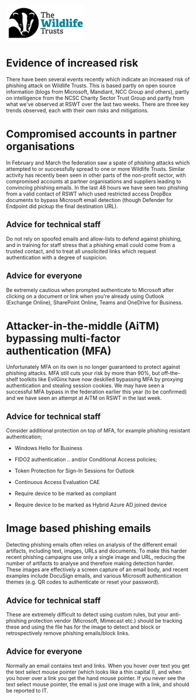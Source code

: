 <img src="/Levels/twt-logo.png" height="100">

# Evidence of increased risk
 
There have been several events recently which indicate an increased risk of phishing attack on Wildlife Trusts.  This is based partly on open source information (blogs from Microsoft, Mandiant, NCC Group and others), partly on intelligence from the NCSC Charity Sector Trust Group and partly from what we've observed at RSWT over the last two weeks. There are three key trends observed, each with their own risks and mitigations.

# Compromised accounts in partner organisations
In February and March the federation saw a spate of phishing attacks which attempted to or successfully spread to one or more Wildlife Trusts.  Similar activity has recently been seen in other parts of the non-profit sector, with compromised accounts at partner organisations and suppliers leading to convincing phishing emails.  In the last 48 hours we have seen two phishing from a valid contact of RSWT which used restricted access DropBox documents to bypass Microsoft email detection (though Defender for Endpoint did pickup the final destination URL).

## Advice for technical staff
Do not rely on spoofed emails and allow-lists to defend against phishing, and in training for staff stress that a phishing email could come from a trusted contact, and to treat all unsolicited links which request authentication with a degree of suspicion.

## Advice for everyone
Be extremely cautious when prompted authenticate to Microsoft after clicking on a document or link when you're already using Outlook (Exchange Online), SharePoint Online, Teams and OneDrive for Business.

# Attacker-in-the-middle (AiTM) bypassing multi-factor authentication (MFA)
Unfortunately MFA on its own is no longer guaranteed to protect against phishing attacks.  MFA still cuts your risk by more than 90%, but off-the-shelf toolkits like EvilGinx have now deskilled bypassing MFA by proxying authentication and stealing session cookies. We may have seen a successful MFA bypass in the federation earlier this year (to be confirmed) and we have seen an attempt at AiTM on RSWT in the last week.

## Advice for technical staff
Consider additional protection on top of MFA, for example phishing resistant authentication;

- Windows Hello for Business
- FIDO2 authentication 
.. and/or Conditional Access policies;

- Token Protection for Sign-In Sessions for Outlook
- Continuous Access Evaluation CAE
- Require device to be marked as compliant
- Require device to be marked as Hybrid Azure AD joined device

# Image based phishing emails
Detecting phishing emails often relies on analysis of the different email artifacts, including text, images, URLs and documents. To make this harder recent phishing campaigns use only a single image and URL, reducing the number of artifacts to analyse and therefore making detection harder.  These images are effectively a screen capture of an email body, and recent examples include DocuSign emails, and various Microsoft authentication themes (e.g. QR codes to authenticate or reset your password).

## Advice for technical staff
These are extremely difficult to detect using custom rules, but your anti-phishing protection vendor (Microsoft, Mimecast etc.) should be tracking these and using the file has for the image to detect and block or retrospectively remove phishing emails/block links.

## Advice for everyone
Normally an email contains text and links.  When you hover over text you get the text select mouse pointer (which looks like a thin capital I), and when you hover over a link you get the hand mouse pointer.  If you never see the text select mouse pointer, the email is just one image with a link, and should be reported to IT.
